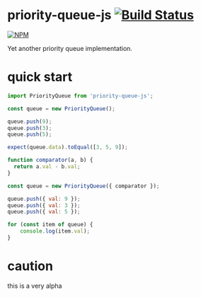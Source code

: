 # priority-queue-js [![Build Status](https://travis-ci.org/alxpy/priority-queue-js.svg?branch=master)](https://travis-ci.org/alxpy/priority-queue-js)
[![NPM](https://nodei.co/npm/priority-queue-js.png?downloads=true)](https://nodei.co/npm/priority-queue-js/)

Yet another priority queue implementation.

# quick start
```js
import PriorityQueue from 'priority-queue-js';

const queue = new PriorityQueue();

queue.push(9);
queue.push(3);
queue.push(5);

expect(queue.data).toEqual([3, 5, 9]);
```

```js
function comparator(a, b) {
  return a.val - b.val;
}

const queue = new PriorityQueue({ comparator });

queue.push({ val: 9 });
queue.push({ val: 3 });
queue.push({ val: 5 });

for (const item of queue) {
    console.log(item.val);
}
```

# caution
this is a very alpha
